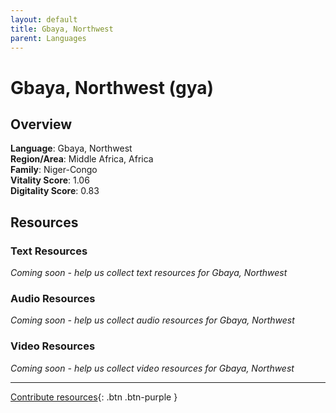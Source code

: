 ```yaml
---
layout: default
title: Gbaya, Northwest
parent: Languages
---
```


# Gbaya, Northwest (gya)

## Overview

**Language**: Gbaya, Northwest  
**Region/Area**: Middle Africa, Africa  
**Family**: Niger-Congo  
**Vitality Score**: 1.06  
**Digitality Score**: 0.83  

## Resources

### Text Resources
*Coming soon - help us collect text resources for Gbaya, Northwest*

### Audio Resources
*Coming soon - help us collect audio resources for Gbaya, Northwest*

### Video Resources
*Coming soon - help us collect video resources for Gbaya, Northwest*

---

[Contribute resources](https://fairtrain.github.io/){: .btn .btn-purple }
